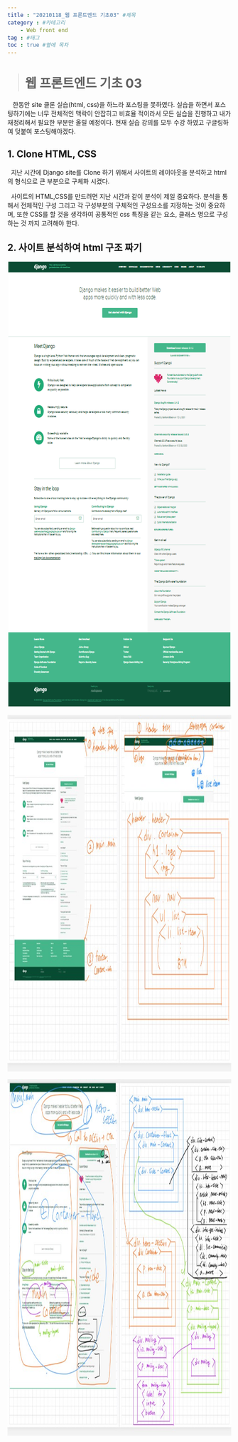 ```yaml
---
title : "20210118_웹 프론트엔드 기초03" #제목
category : #카테고리
    - Web front end
tag : #태그
toc : true #옆에 목차
---
```

># 웹 프론트엔드 기초 03

&nbsp;&nbsp; 한동안 site 클론 실습(html, css)을 하느라 포스팅을 못하였다. 
실습을 하면서 포스팅하기에는 너무 전체적인 맥락이 안잡히고 비효율 적이라서 모든 실습을 진행하고 내가 재정리해서 필요한 부분만 올릴 예정이다. 
현재 실습 강의를 모두 수강 하였고 구글링하여 덪붙여 포스팅해야겠다.

## 1. Clone HTML, CSS

&nbsp;&nbsp;지난 시간에 Django site를 Clone 하기 위해서 사이트의 레이아웃을 분석하고 html의 형식으로 큰 부분으로 구체화 시켰다.

&nbsp;&nbsp;사이트의 HTML,CSS를 만드려면 지난 시간과 같이 분석이 제일 중요하다.
분석을 통해서 전체적인 구성 그리고 각 구성부분의 구체적인 구성요소를 지정하는 것이 중요하며, 또한 CSS를 할 것을 생각하여 공통적인 css 특징을 같는 요소, 클래스 명으로 구성하는 것 까지 고려해야 한다.

## 2. 사이트 분석하여 html 구조 짜기

<p align="center"><img src="/assets/img/RealDjango.png" width="500" height="1000"></p>

<p align="center"><img src="/assets/img/html구조화1.jpg" width="1200" height="800"></p>

<p align="center"><img src="/assets/img/html구조화2.jpg" width="1200" height="800"></p>


